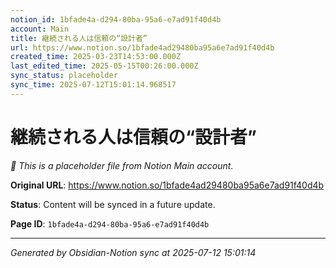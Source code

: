 ```yaml
---
notion_id: 1bfade4a-d294-80ba-95a6-e7ad91f40d4b
account: Main
title: 継続される人は信頼の“設計者”
url: https://www.notion.so/1bfade4ad29480ba95a6e7ad91f40d4b
created_time: 2025-03-23T14:53:00.000Z
last_edited_time: 2025-05-15T00:26:00.000Z
sync_status: placeholder
sync_time: 2025-07-12T15:01:14.968517
---
```


# 継続される人は信頼の“設計者”

*🔄 This is a placeholder file from Notion Main account.*

**Original URL**: https://www.notion.so/1bfade4ad29480ba95a6e7ad91f40d4b

**Status**: Content will be synced in a future update.

**Page ID**: `1bfade4a-d294-80ba-95a6-e7ad91f40d4b`

---

*Generated by Obsidian-Notion sync at 2025-07-12 15:01:14*
